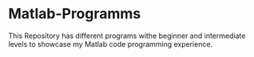 # Matlab-Programms
This Repository has different programs withe beginner and intermediate levels to showcase my Matlab code programming experience.   
